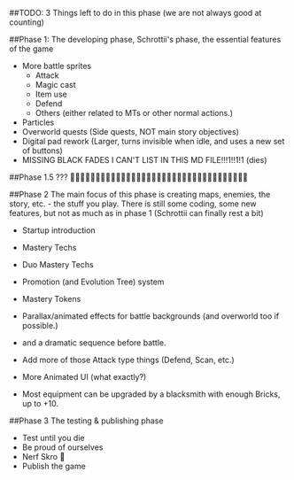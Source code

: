 ﻿##TODO:
3 Things left to do in this phase
(we are not always good at counting)

##Phase 1:
The developing phase, Schrottii's phase, the essential features of the game

- More battle sprites
  - Attack 
  - Magic cast 
  - Item use 
  - Defend 
  - Others (either related to MTs or other normal actions.)
- Particles
- Overworld quests (Side quests, NOT main story objectives)
- Digital pad rework (Larger, turns invisible when idle, and uses a new set of buttons)
- MISSING BLACK FADES I CAN'T LIST IN THIS MD FILE!!!1!!1!1 (dies)

##Phase 1.5
???
🤔🤔🤔🤔🤔🤔🤔🤔🤔🤔🤔🤔🤔🤔🤔🤔🤔🤔🤔🤔🤔🤔🤔🤔🤔🤔🤔🤔🤔🤔🤔🤔🤔🤔🤔



##Phase 2
The main focus of this phase is creating maps, enemies, the story, etc. - the stuff you play.
There is still some coding, some new features, but not as much as in phase 1 (Schrottii can finally rest a bit)

- Startup introduction

- Mastery Techs
- Duo Mastery Techs

- Promotion (and Evolution Tree) system
- Mastery Tokens

- Parallax/animated effects for battle backgrounds (and overworld too if possible.)
- and a dramatic sequence before battle.

- Add more of those Attack type things (Defend, Scan, etc.)
- More Animated UI (what exactly?)
- Most equipment can be upgraded by a blacksmith with enough Bricks, up to +10.


##Phase 3
The testing & publishing phase

- Test until you die
- Be proud of ourselves
- Nerf Skro 🤔
- Publish the game

